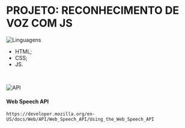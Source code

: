 # <b>PROJETO: RECONHECIMENTO DE VOZ COM JS</b>

![Linguagens](https://img.shields.io/badge/-Linguagens-blue?style=for-the-badge)

- HTML;
- CSS;
- JS.

<br>  

![API](https://img.shields.io/badge/-API-blueviolet?style=for-the-badge)
#### Web Speech API
```
https://developer.mozilla.org/en-US/docs/Web/API/Web_Speech_API/Using_the_Web_Speech_API
```